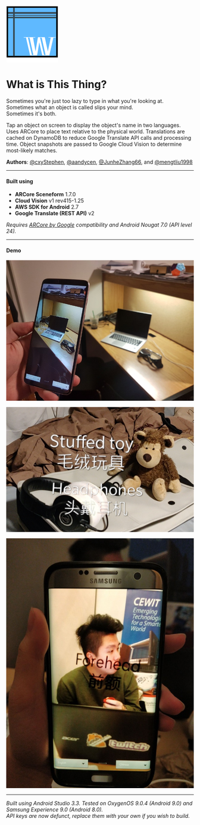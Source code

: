 ![](\app\src\main\res\drawable-xxhdpi\logo2.png)

What is This Thing?
==================
Sometimes you're just too lazy to type in what you're looking at.\
Sometimes what an object is called slips your mind.\
Sometimes it's both.

Tap an object on screen to display the object's name in two languages. Uses ARCore to place text relative to the physical world. Translations are cached on DynamoDB to reduce Google Translate API calls and processing time. Object snapshots are passed to Google Cloud Vision to determine most-likely matches.

**Authors**: [@cxyStephen](https://github.com/cyxStephen), [@aandycen](https://github.com/aandycen), [@JunheZhang66](https://github.com/junhezhang66), and [@mengtliu1998](https://github.com/mengtliu1998)

* * *
#### Built using
* **ARCore Sceneform** 1.7.0
* **Cloud Vision** v1 rev415-1.25
* **AWS SDK for Android** 2.7
* **Google Translate (REST API)** v2

*Requires [ARCore by Google](https://developers.google.com/ar/discover/supported-devices) compatibility and Android Nougat 7.0 (API level 24).*

* * *
#### Demo

![](wittdemo1.jpg)


![](wittdemo2.jpg)


![](wittdemo3.jpg)



* * *
*Built using Android Studio 3.3. Tested on OxygenOS 9.0.4 (Android 9.0) and Samsung Experience 9.0 (Android 8.0).* \
*API keys are now defunct, replace them with your own if you wish to build.*
